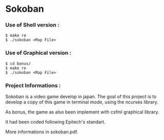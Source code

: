 # Sokoban

### Use of Shell version :
```
$ make re
$ ./sokoban <Map File>
```

### Use of Graphical version :
```
$ cd bonus/
$ make re
$ ./sokoban <Map File>
```

### Project Informations :

Sokoban is a video game develop in japan.
The goal of this project is to develop a copy of this game in terminal mode, using the ncurses library.

As bonus, the game as also been implement with csfml graphical library.

It had been coded following Epitech's standart.

More informations in sokoban.pdf.
